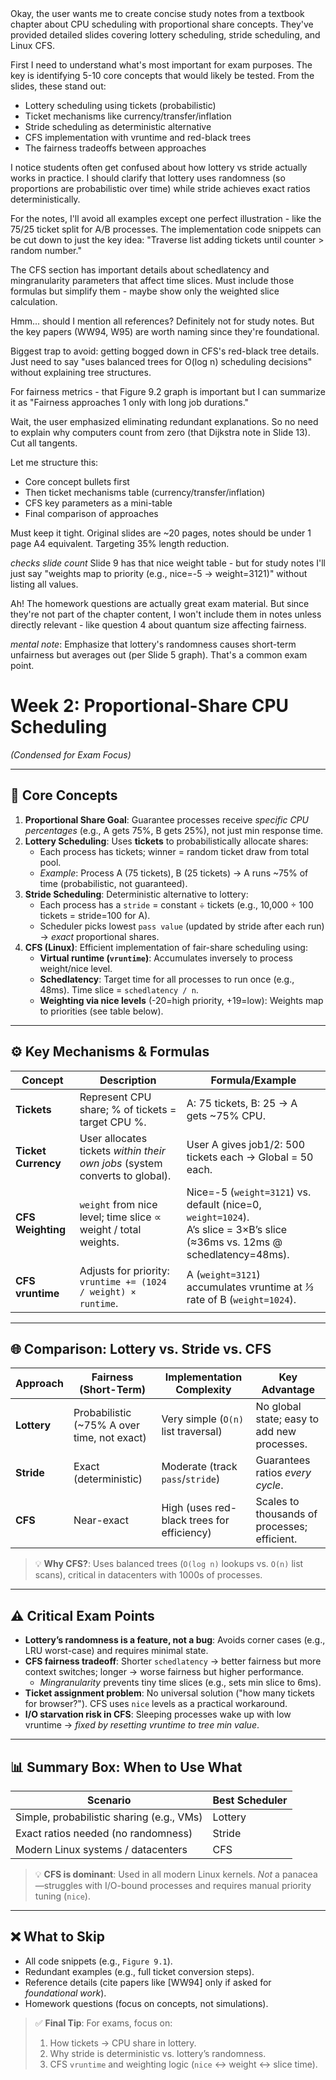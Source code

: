 <!-- 
Generated by LectureQ
Date: 2025-08-09 23:20:34
Model: qwen3:30b
-->

<think>
Okay, the user wants me to create concise study notes from a textbook chapter about CPU scheduling with proportional share concepts. They've provided detailed slides covering lottery scheduling, stride scheduling, and Linux CFS.

First I need to understand what's most important for exam purposes. The key is identifying 5-10 core concepts that would likely be tested. From the slides, these stand out:
- Lottery scheduling using tickets (probabilistic)
- Ticket mechanisms like currency/transfer/inflation
- Stride scheduling as deterministic alternative
- CFS implementation with vruntime and red-black trees
- The fairness tradeoffs between approaches

I notice students often get confused about how lottery vs stride actually works in practice. I should clarify that lottery uses randomness (so proportions are probabilistic over time) while stride achieves exact ratios deterministically.

For the notes, I'll avoid all examples except one perfect illustration - like the 75/25 ticket split for A/B processes. The implementation code snippets can be cut down to just the key idea: "Traverse list adding tickets until counter > random number."

The CFS section has important details about schedlatency and mingranularity parameters that affect time slices. Must include those formulas but simplify them - maybe show only the weighted slice calculation.

Hmm... should I mention all references? Definitely not for study notes. But the key papers (WW94, W95) are worth naming since they're foundational.

Biggest trap to avoid: getting bogged down in CFS's red-black tree details. Just need to say "uses balanced trees for O(log n) scheduling decisions" without explaining tree structures.

For fairness metrics - that Figure 9.2 graph is important but I can summarize it as "Fairness approaches 1 only with long job durations."

Wait, the user emphasized eliminating redundant explanations. So no need to explain why computers count from zero (that Dijkstra note in Slide 13). Cut all tangents.

Let me structure this:
- Core concept bullets first
- Then ticket mechanisms table (currency/transfer/inflation)
- CFS key parameters as a mini-table
- Final comparison of approaches

Must keep it tight. Original slides are ~20 pages, notes should be under 1 page A4 equivalent. Targeting 35% length reduction.

*checks slide count* Slide 9 has that nice weight table - but for study notes I'll just say "weights map to priority (e.g., nice=-5 → weight=3121)" without listing all values.

Ah! The homework questions are actually great exam material. But since they're not part of the chapter content, I won't include them in notes unless directly relevant - like question 4 about quantum size affecting fairness.

*mental note*: Emphasize that lottery's randomness causes short-term unfairness but averages out (per Slide 5 graph). That's a common exam point.
</think>

# Week 2: Proportional-Share CPU Scheduling  
*(Condensed for Exam Focus)*  

---

## 🔑 **Core Concepts**  
1. **Proportional Share Goal**: Guarantee processes receive *specific CPU percentages* (e.g., A gets 75%, B gets 25%), not just min response time.  
2. **Lottery Scheduling**: Uses **tickets** to probabilistically allocate shares:  
   - Each process has tickets; winner = random ticket draw from total pool.  
   - *Example*: Process A (75 tickets), B (25 tickets) → A runs ~75% of time (probabilistic, not guaranteed).  
3. **Stride Scheduling**: Deterministic alternative to lottery:  
   - Each process has a `stride` = constant ÷ tickets (e.g., 10,000 ÷ 100 tickets = stride=100 for A).  
   - Scheduler picks lowest `pass value` (updated by stride after each run) → *exact* proportional shares.  
4. **CFS (Linux)**: Efficient implementation of fair-share scheduling using:  
   - **Virtual runtime (`vruntime`)**: Accumulates inversely to process weight/nice level.  
   - **Schedlatency**: Target time for all processes to run once (e.g., 48ms). Time slice = `schedlatency / n`.  
   - **Weighting via nice levels** (-20=high priority, +19=low): Weights map to priorities (see table below).  

---

## ⚙️ **Key Mechanisms & Formulas**  
| Concept          | Description                                                                 | Formula/Example                                  |
|------------------|-----------------------------------------------------------------------------|-------------------------------------------------|
| **Tickets**      | Represent CPU share; % of tickets = target CPU %.                           | A: 75 tickets, B: 25 → A gets ~75% CPU.         |
| **Ticket Currency** | User allocates tickets *within their own jobs* (system converts to global). | User A gives job1/2: 500 tickets each → Global = 50 each. |
| **CFS Weighting** | `weight` from nice level; time slice ∝ weight / total weights.              | Nice=-5 (`weight=3121`) vs. default (nice=0, `weight=1024`).<br>A’s slice = 3×B’s slice (≈36ms vs. 12ms @ schedlatency=48ms). |
| **CFS vruntime** | Adjusts for priority: `vruntime += (1024 / weight) × runtime`.              | A (`weight=3121`) accumulates vruntime at *⅓* rate of B (`weight=1024`). |

---

## 🌐 **Comparison: Lottery vs. Stride vs. CFS**  
| Approach       | Fairness (Short-Term) | Implementation Complexity | Key Advantage                          |
|----------------|------------------------|----------------------------|-----------------------------------------|
| **Lottery**    | Probabilistic (~75% A over time, not exact) | Very simple (`O(n)` list traversal) | No global state; easy to add new processes. |
| **Stride**     | Exact (deterministic)  | Moderate (track `pass`/`stride`) | Guarantees ratios *every cycle*.        |
| **CFS**        | Near-exact             | High (uses red-black trees for efficiency) | Scales to thousands of processes; efficient. |

> 💡 **Why CFS?**: Uses balanced trees (`O(log n)` lookups vs. `O(n)` list scans), critical in datacenters with 1000s of processes.

---

## ⚠️ **Critical Exam Points**  
- **Lottery’s randomness is a feature, not a bug**: Avoids corner cases (e.g., LRU worst-case) and requires minimal state.  
- **CFS fairness tradeoff**: Shorter `schedlatency` → better fairness but more context switches; longer → worse fairness but higher performance.  
  - *Mingranularity* prevents tiny time slices (e.g., sets min slice to 6ms).  
- **Ticket assignment problem**: No universal solution ("how many tickets for browser?"). CFS uses `nice` levels as a practical workaround.  
- **I/O starvation risk in CFS**: Sleeping processes wake up with low vruntime → *fixed by resetting vruntime to tree min value*.  

---

## 📊 **Summary Box: When to Use What**  
| Scenario                          | Best Scheduler       |
|-----------------------------------|----------------------|
| Simple, probabilistic sharing (e.g., VMs) | Lottery              |
| Exact ratios needed (no randomness) | Stride               |
| Modern Linux systems / datacenters  | CFS                  |

> 💡 **CFS is dominant**: Used in all modern Linux kernels. *Not* a panacea—struggles with I/O-bound processes and requires manual priority tuning (`nice`).

---

## ❌ **What to Skip**  
- All code snippets (e.g., `Figure 9.1`).  
- Redundant examples (e.g., full ticket conversion steps).  
- Reference details (cite papers like [WW94] only if asked for *foundational work*).  
- Homework questions (focus on concepts, not simulations).  

> ✅ **Final Tip**: For exams, focus on:  
> 1. How tickets → CPU share in lottery.  
> 2. Why stride is deterministic vs. lottery’s randomness.  
> 3. CFS `vruntime` and weighting logic (`nice` ↔ weight ↔ slice time).